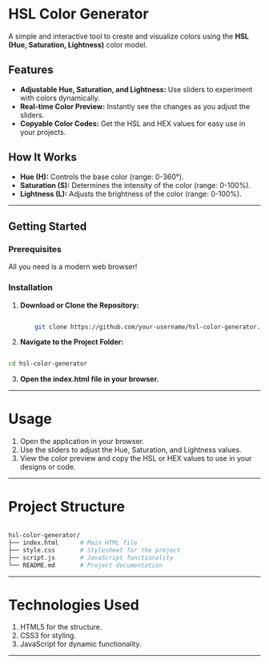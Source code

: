 # HSL Color Generator

A simple and interactive tool to create and visualize colors using the **HSL (Hue, Saturation, Lightness)** color model.

## Features

- **Adjustable Hue, Saturation, and Lightness:** Use sliders to experiment with colors dynamically.
- **Real-time Color Preview:** Instantly see the changes as you adjust the sliders.
- **Copyable Color Codes:** Get the HSL and HEX values for easy use in your projects.

## How It Works

- **Hue (H):** Controls the base color (range: 0-360°).
- **Saturation (S):** Determines the intensity of the color (range: 0-100%).
- **Lightness (L):** Adjusts the brightness of the color (range: 0-100%).

---

## Getting Started


### Prerequisites

All you need is a modern web browser!


### Installation

1. **Download or Clone the Repository:**

   ```bash

       git clone https://github.com/your-username/hsl-color-generator.git

   ```

3. **Navigate to the Project Folder:**

  ```bash

  cd hsl-color-generator

  ```

3. **Open the index.html file in your browser.**

---

# Usage

1. Open the application in your browser.
2. Use the sliders to adjust the Hue, Saturation, and Lightness values.
3. View the color preview and copy the HSL or HEX values to use in your designs or code.

---

# Project Structure

```bash

hsl-color-generator/
├── index.html      # Main HTML file
├── style.css       # Stylesheet for the project
├── script.js       # JavaScript functionality
└── README.md       # Project documentation

```

---

# Technologies Used

1. HTML5 for the structure.
2. CSS3 for styling.
3. JavaScript for dynamic functionality.

---
